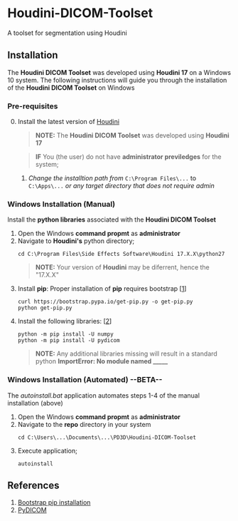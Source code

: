 # Houdini-DICOM-Toolset
A toolset for segmentation using Houdini


## Installation
The **Houdini DICOM Toolset** was developed using **Houdini 17** on a Windows 10 system.
The following instructions will guide you through the installation of the **Houdini DICOM Toolset** on Windows


### Pre-requisites
0.  Install the latest version of [Houdini](https://www.sidefx.com/download/)
    > **NOTE:** The **Houdini DICOM Toolset** was developed using **Houdini 17**
    
    > **IF** You (the user) do not have **administrator previledges** for the system;
    1.  _Change the installtion path from_ `C:\Program Files\...` to `C:\Apps\...` _or any target directory that does not require admin_

### Windows Installation (Manual)
Install the **python libraries** associated with the **Houdini DICOM Toolset**
1.  Open the Windows **command propmt** as **administrator**
2.  Navigate to **Houdini's** python directory;
    ```
    cd C:\Program Files\Side Effects Software\Houdini 17.X.X\python27
    ```
    > **NOTE:** Your version of **Houdini** may be diferrent, hence the "17.X.X"
3.  Install **pip**:
    Proper installation of **pip** requires bootstrap [[1](https://pip.pypa.io/en/stable/installing/)]
    ```
    curl https://bootstrap.pypa.io/get-pip.py -o get-pip.py
    python get-pip.py
    ```
4.  Install the following libraries: [[2](https://pydicom.github.io/pydicom/stable/getting_started.html)]
    ```
    python -m pip install -U numpy
    python -m pip install -U pydicom
    ```
    > **NOTE:** Any additional libraries missing will result in a standard python **ImportError: No module named _____**

### Windows Installation (Automated) --BETA--
The _autoinstall.bat_ application automates steps 1-4 of the manual installation (above)
1.  Open the Windows **command propmt** as **administrator**
2.  Navigate to the **repo** directory in your system
    ```
    cd C:\Users\...\Documents\...\PD3D\Houdini-DICOM-Toolset
    ```
3.  Execute application;
    ```
    autoinstall
    ```

## References
1.  [Bootstrap pip installation](https://pip.pypa.io/en/stable/installing/)
2.  [PyDICOM](https://pydicom.github.io/pydicom/stable/getting_started.html)
